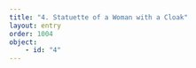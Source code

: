 ```yaml
---
title: "4. Statuette of a Woman with a Cloak"
layout: entry
order: 1004
object:
    - id: "4"
---
```

